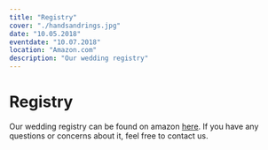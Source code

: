 ```yaml
---
title: "Registry"
cover: "./handsandrings.jpg"
date: "10.05.2018"
eventdate: "10.07.2018"
location: "Amazon.com"
description: "Our wedding registry"
---
```

# Registry

Our wedding registry can be found on amazon [here](https://www.amazon.com/wedding/alyssa-trivigno-vincent-taverna-albany-october-2018/registry/WSOQ7P6LPBPQ). If you have any questions or concerns about it, feel free to contact us.
